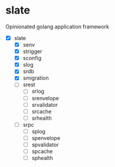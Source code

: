 # slate
Opinionated golang application framework

- [x] slate
  - [x] senv
  - [x] strigger
  - [x] sconfig
  - [x] slog
  - [x] srdb
  - [x] smigration
  - [ ] srest
    - [ ] srlog
    - [ ] srenvelope
    - [ ] srvalidator
    - [ ] srcache
    - [ ] srhealth
  - [ ] srpc
      - [ ] splog
      - [ ] spenvelope
      - [ ] spvalidator
      - [ ] spcache
      - [ ] sphealth
